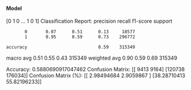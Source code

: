 #### Model
[0 1 0 ... 1 0 1]
Classification Report:
              precision    recall  f1-score   support

           0       0.07      0.51      0.13     18577
           1       0.95      0.59      0.73    296772

    accuracy                           0.59    315349
   macro avg       0.51      0.55      0.43    315349
weighted avg       0.90      0.59      0.69    315349

Accuracy: 0.5880690917047462
Confusion Matrix:
[[  9413   9164]
 [120738 176034]]
Confusion Matrix (%):
[[ 2.98494684  2.9059867 ]
 [38.28710413 55.82196233]]
